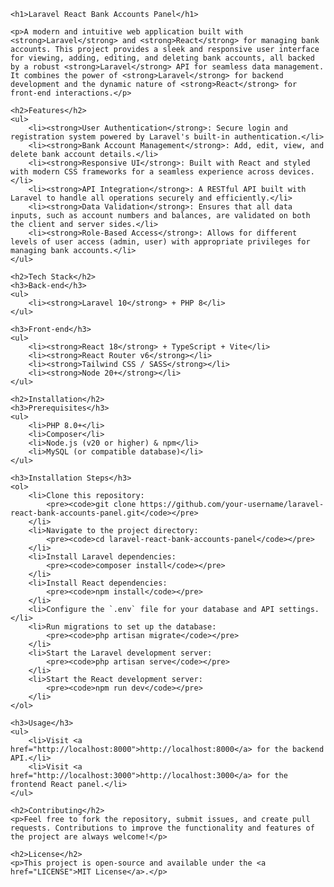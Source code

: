 <!DOCTYPE html>
<html lang="en">
<head>
    <meta charset="UTF-8">
    <meta name="viewport" content="width=device-width, initial-scale=1.0">
    <title>Laravel React Bank Accounts Panel</title>
</head>
<body>

    <h1>Laravel React Bank Accounts Panel</h1>

    <p>A modern and intuitive web application built with <strong>Laravel</strong> and <strong>React</strong> for managing bank accounts. This project provides a sleek and responsive user interface for viewing, adding, editing, and deleting bank accounts, all backed by a robust <strong>Laravel</strong> API for seamless data management. It combines the power of <strong>Laravel</strong> for backend development and the dynamic nature of <strong>React</strong> for front-end interactions.</p>

    <h2>Features</h2>
    <ul>
        <li><strong>User Authentication</strong>: Secure login and registration system powered by Laravel's built-in authentication.</li>
        <li><strong>Bank Account Management</strong>: Add, edit, view, and delete bank account details.</li>
        <li><strong>Responsive UI</strong>: Built with React and styled with modern CSS frameworks for a seamless experience across devices.</li>
        <li><strong>API Integration</strong>: A RESTful API built with Laravel to handle all operations securely and efficiently.</li>
        <li><strong>Data Validation</strong>: Ensures that all data inputs, such as account numbers and balances, are validated on both the client and server sides.</li>
        <li><strong>Role-Based Access</strong>: Allows for different levels of user access (admin, user) with appropriate privileges for managing bank accounts.</li>
    </ul>

    <h2>Tech Stack</h2>
    <h3>Back-end</h3>
    <ul>
        <li><strong>Laravel 10</strong> + PHP 8</li>
    </ul>

    <h3>Front-end</h3>
    <ul>
        <li><strong>React 18</strong> + TypeScript + Vite</li>
        <li><strong>React Router v6</strong></li>
        <li><strong>Tailwind CSS / SASS</strong></li>
        <li><strong>Node 20+</strong></li>
    </ul>

    <h2>Installation</h2>
    <h3>Prerequisites</h3>
    <ul>
        <li>PHP 8.0+</li>
        <li>Composer</li>
        <li>Node.js (v20 or higher) & npm</li>
        <li>MySQL (or compatible database)</li>
    </ul>

    <h3>Installation Steps</h3>
    <ol>
        <li>Clone this repository:
            <pre><code>git clone https://github.com/your-username/laravel-react-bank-accounts-panel.git</code></pre>
        </li>
        <li>Navigate to the project directory:
            <pre><code>cd laravel-react-bank-accounts-panel</code></pre>
        </li>
        <li>Install Laravel dependencies:
            <pre><code>composer install</code></pre>
        </li>
        <li>Install React dependencies:
            <pre><code>npm install</code></pre>
        </li>
        <li>Configure the `.env` file for your database and API settings.</li>
        <li>Run migrations to set up the database:
            <pre><code>php artisan migrate</code></pre>
        </li>
        <li>Start the Laravel development server:
            <pre><code>php artisan serve</code></pre>
        </li>
        <li>Start the React development server:
            <pre><code>npm run dev</code></pre>
        </li>
    </ol>

    <h3>Usage</h3>
    <ul>
        <li>Visit <a href="http://localhost:8000">http://localhost:8000</a> for the backend API.</li>
        <li>Visit <a href="http://localhost:3000">http://localhost:3000</a> for the frontend React panel.</li>
    </ul>

    <h2>Contributing</h2>
    <p>Feel free to fork the repository, submit issues, and create pull requests. Contributions to improve the functionality and features of the project are always welcome!</p>

    <h2>License</h2>
    <p>This project is open-source and available under the <a href="LICENSE">MIT License</a>.</p>

</body>
</html>